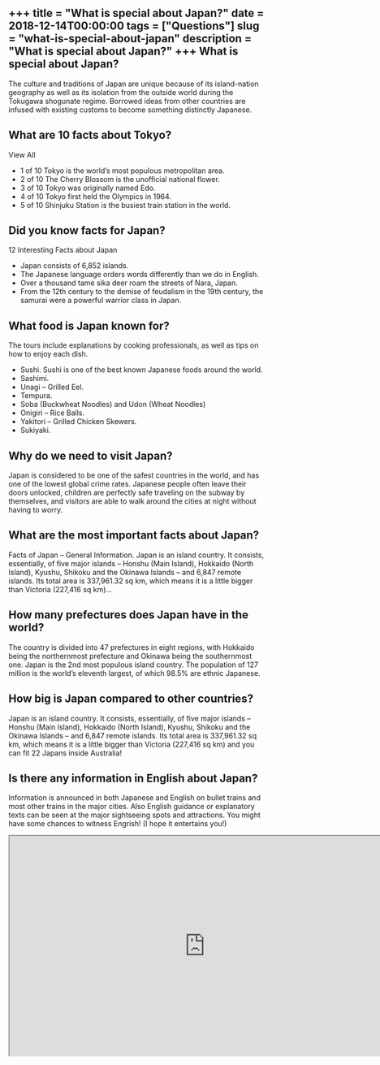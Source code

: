 +++
title = "What is special about Japan?"
date = 2018-12-14T00:00:00
tags = ["Questions"]
slug = "what-is-special-about-japan"
description = "What is special about Japan?"
+++
What is special about Japan?
----------------------------

The culture and traditions of Japan are unique because of its island-nation geography as well as its isolation from the outside world during the Tokugawa shogunate regime. Borrowed ideas from other countries are infused with existing customs to become something distinctly Japanese.

What are 10 facts about Tokyo?
------------------------------

View All

- 1 of 10 Tokyo is the world’s most populous metropolitan area.
- 2 of 10 The Cherry Blossom is the unofficial national flower.
- 3 of 10 Tokyo was originally named Edo.
- 4 of 10 Tokyo first held the Olympics in 1964.
- 5 of 10 Shinjuku Station is the busiest train station in the world.

Did you know facts for Japan?
-----------------------------

12 Interesting Facts about Japan

- Japan consists of 6,852 islands.
- The Japanese language orders words differently than we do in English.
- Over a thousand tame sika deer roam the streets of Nara, Japan.
- From the 12th century to the demise of feudalism in the 19th century, the samurai were a powerful warrior class in Japan.

What food is Japan known for?
-----------------------------

The tours include explanations by cooking professionals, as well as tips on how to enjoy each dish.

- Sushi. Sushi is one of the best known Japanese foods around the world.
- Sashimi.
- Unagi – Grilled Eel.
- Tempura.
- Soba (Buckwheat Noodles) and Udon (Wheat Noodles)
- Onigiri – Rice Balls.
- Yakitori – Grilled Chicken Skewers.
- Sukiyaki.

Why do we need to visit Japan?
------------------------------

Japan is considered to be one of the safest countries in the world, and has one of the lowest global crime rates. Japanese people often leave their doors unlocked, children are perfectly safe traveling on the subway by themselves, and visitors are able to walk around the cities at night without having to worry.

What are the most important facts about Japan?
----------------------------------------------

Facts of Japan – General Information. Japan is an island country. It consists, essentially, of five major islands – Honshu (Main Island), Hokkaido (North Island), Kyushu, Shikoku and the Okinawa Islands – and 6,847 remote islands. Its total area is 337,961.32 sq km, which means it is a little bigger than Victoria (227,416 sq km)…

How many prefectures does Japan have in the world?
--------------------------------------------------

The country is divided into 47 prefectures in eight regions, with Hokkaido being the northernmost prefecture and Okinawa being the southernmost one. Japan is the 2nd most populous island country. The population of 127 million is the world’s eleventh largest, of which 98.5% are ethnic Japanese.

How big is Japan compared to other countries?
---------------------------------------------

Japan is an island country. It consists, essentially, of five major islands – Honshu (Main Island), Hokkaido (North Island), Kyushu, Shikoku and the Okinawa Islands – and 6,847 remote islands. Its total area is 337,961.32 sq km, which means it is a little bigger than Victoria (227,416 sq km) and you can fit 22 Japans inside Australia!

Is there any information in English about Japan?
------------------------------------------------

Information is announced in both Japanese and English on bullet trains and most other trains in the major cities. Also English guidance or explanatory texts can be seen at the major sightseeing spots and attractions. You might have some chances to witness Engrish! (I hope it entertains you!)

<iframe allow="accelerometer; autoplay; clipboard-write; encrypted-media; gyroscope; picture-in-picture" allowfullscreen="" class="__youtube_prefs__  epyt-is-override  no-lazyload" data-no-lazy="1" data-origheight="433" data-origwidth="770" data-skipgform_ajax_framebjll="" height="433" id="_ytid_22300" loading="lazy" src="https://www.youtube.com/embed/t7eczoBQhYo?enablejsapi=1&autoplay=0&cc_load_policy=0&cc_lang_pref=&iv_load_policy=1&loop=0&modestbranding=0&rel=1&fs=1&playsinline=0&autohide=2&theme=dark&color=red&controls=1&" title="YouTube player" width="770"></iframe>